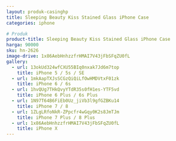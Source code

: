 ```yaml
---
layout: produk-casinghp
title: Sleeping Beauty Kiss Stained Glass iPhone Case
categories: iphone

# Produk
product-title: Sleeping Beauty Kiss Stained Glass iPhone Case
harga: 90000
sku: hn-2626
image-drive: 1x86AebHnhzzfrHMAI7V43jFbSFqZU0fL
gallery:
  - url: 13okUd324wfCXU55BIq0nxak7Jd6m7top
    title: iPhone 5 / 5s / SE
  - url: 1mkAapTXJsSCGzQiQiLfOwHMDVtxF01zk
    title: iPhone 6 / 6s
  - url: 1hvQUg7THkQvyYTdR35s0fH1es-YTF5vd
    title: iPhone 6 Plus / 6s Plus
  - url: 1N97T64B6FiEb0Uz_jiVb3l9gfGZBKu14
    title: iPhone 7 / 8
  - url: 1ZLgLRfoNkR-ZPpcfr4wGqy0K2s8JmTJm
    title: iPhone 7 Plus / 8 Plus
  - url: 1x86AebHnhzzfrHMAI7V43jFbSFqZU0fL
    title: iPhone X
---
```

